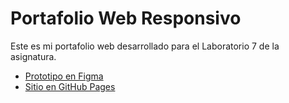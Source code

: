 # Portafolio Web Responsivo

Este es mi portafolio web desarrollado para el Laboratorio 7 de la asignatura.

- [Prototipo en Figma](https://www.figma.com/file/xxx)
- [Sitio en GitHub Pages]([https://tuusuario.github.io/portafolio-web/](https://mathsantill.github.io/Aplicaci-n-de-dise-o-inclusivo-y-accesibilidad-a-Portafolio-Web-Responsivo/))

